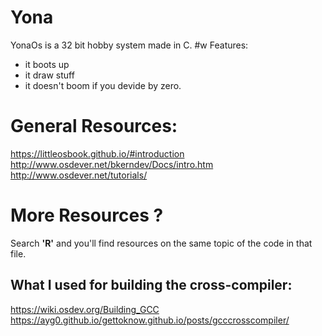 # Yona
YonaOs is a 32 bit hobby system made in C.
#w Features:
- it boots up  
- it draw stuff  
- it doesn't boom if you devide by zero.  
# General Resources:
https://littleosbook.github.io/#introduction  
http://www.osdever.net/bkerndev/Docs/intro.htm  
http://www.osdever.net/tutorials/  
# More Resources ?
Search **'R'** and you'll find resources on the same topic of the code in that file.
## What I used for building the cross-compiler:
https://wiki.osdev.org/Building_GCC    
https://ayg0.github.io/gettoknow.github.io/posts/gcccrosscompiler/  